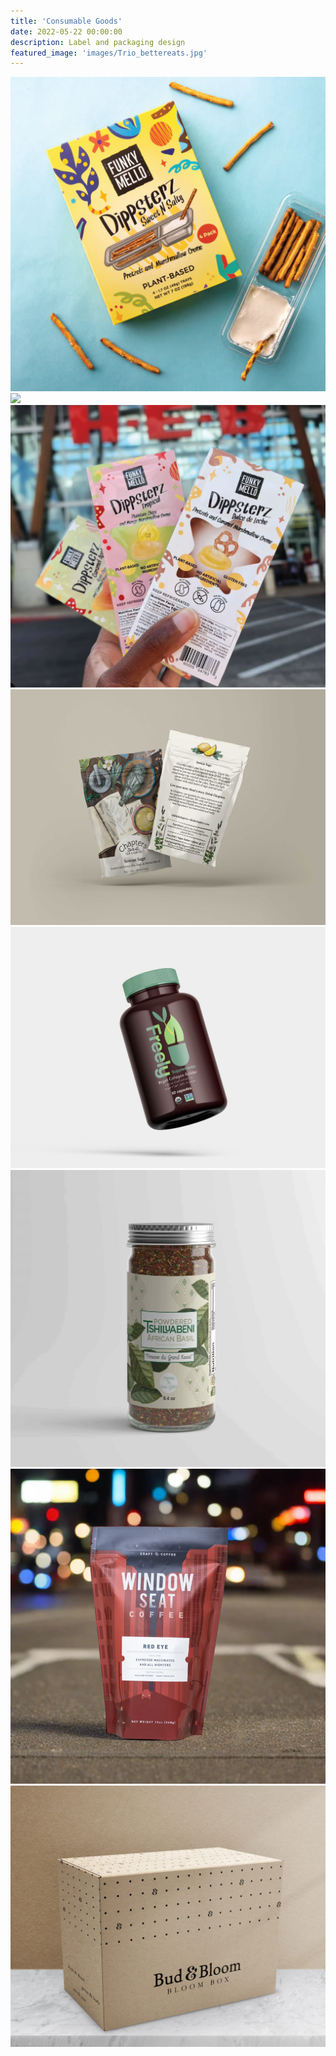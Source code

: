 ```yaml
---
title: 'Consumable Goods'
date: 2022-05-22 00:00:00
description: Label and packaging design
featured_image: 'images/Trio_bettereats.jpg'
---
```


<div class="gallery" data-columns="3">
	<img src="/images/dippsterz.png">
	<img src="/images/sine_serum.png">
	<img src="/images/dippsterz_trio.png">
	<img src="/images/serene_sage.jpg">
	<img src="/images/freely-bottle.JPG">
	<img src="/images/basil.jpg">
	<img src="/images/RedEye.webp">
	<img src="/images/bud_bloom_box2.jpg">	

</div>
